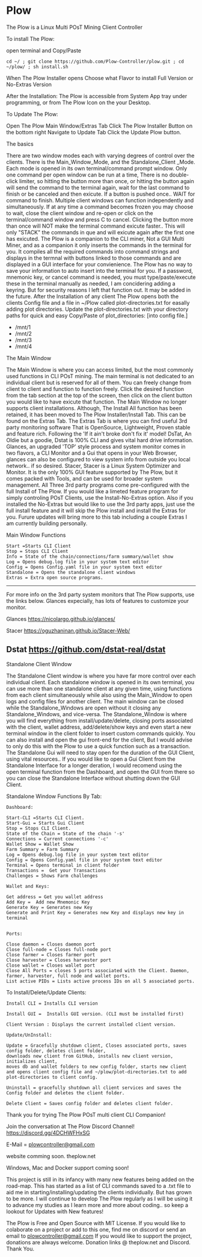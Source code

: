 # Plow
The Plow is a Linux Multi POsT Mining Client  Controller

To install The Plow:

open terminal and Copy/Paste 

    cd ~/ ; git clone https://github.com/Plow-Controller/plow.git ; cd ~/plow/ ; sh install.sh

When The Plow Installer opens
Choose what Flavor to install
Full Version or No-Extras Version

After the Installation:
The Plow is accessible from System App tray under programming,
or from The Plow Icon on the your Desktop.

To Update The Plow:

Open The Plow Main Window/Extras Tab
Click The Plow Installer Button on the bottom right 
Navigate to Update Tab
Click the Update Plow button. 

The basics

There are two window modes each with varying degrees of control over the clients. There is the Main_Window_Mode, and the Standalone_Client _Mode. Each mode is opened in its own terminal/command prompt window. Only one command per open window can be run at a time, There is no double-click limiter, so hitting the button more than once, or hitting the button again will send the command to the terminal again, wait for the last command to finish or be canceled and then exicute. If a button is pushed once.. WAIT for command to finish. Multiple client windows can function independently and  simultaneously. If at any time a command becomes frozen you may choose to wait, close the client window and re-open or click on the terminal/command window and press <ctrl>C to cancel. Clicking the button more than once will NOT make the terminal command exicute faster.. This will only "STACK" the commands in que and will exicute again after the first one has exicuted. The Plow is a companion to the CLI miner, Not a GUI Multi Miner, and as a companion it only inserts the commands in the terminal for you. It compiles all the required commands into command strings and displays in the termnal with buttons linked to those commands and are displayed in a GUI interface for your convienience. The Plow has no way to save your information to auto insert into the terminal for you. If a password, mnemonic key, or cancel command is needed, you must type/paste/execute these in the terminal manually as needed, I am concidering adding a keyring. But for security reasons I left that function out. It may be added in the future. After the Installation of any client The Plow opens both the clients Config file and a file in ~/Plow called plot-directories.txt for easally adding plot directories. Update the plot-directories.txt with your directory paths for quick and easy Copy/Paste of
  plot_directories: [into config file.]
  - /mnt/1
  - /mnt/2
  - /mnt/3
  - /mnt/4


The Main Window

The Main Window is where you can access limited, but the most commonly used functions in CLI POsT mining. The main terminal is not dedicated to an individual client but is reserved for all of them. You can freely change from client to client and function to function freely. Click the desired function from the tab section at the top of the screen, then click on the client button you would like to have exicute that function. The Main Window no longer supports client installations. Although, The Install All function has been retained, it has been moved to The Plow Installer/Install Tab. This can be found on the Extras Tab. The Extras Tab is where you can find useful 3rd party monitoring software That is OpenSource, Lightweight, Proven stable and feature rich.  Following the 'If it ain't broke don't fix it' model! DsTat, An Oldie but a goodie, Dstat is 100% CLI and gives vital hard drive information. Glances, an upgraded 'TOP' style process and system monitor comes in two flavors, a CLI Monitor and a Gui that opens in your Web Browser, glances can also be configured to view system info from outside you local network.. if so desired. Stacer, Stacer is a Linux System Optimizer and Monitor. It is the only 100% GUI feature supported by The Plow, but it comes packed with Tools, and can be used for broader system management. All Three 3rd party programs come pre-configured with the full Install of The Plow. If you would like a limeted feature program for simply controling POsT Clients, use the Install-No-Extras option. Also if you installed the No-Extras but would like to use the 3rd party apps, just use the full install feature and it will skip the Plow install and install the Extras for you. 
    Furure updates will bring more to this tab including a couple Extras I am currently building personally.

Main Window Functions

    Start =Starts CLI Client
    Stop = Stops CLI Client
    Info = State of the chain/connections/farm summary/wallet show
    Log = Opens debug.log file in your system text editor
    Config = Opens Config.yaml file in your system text editor
    Standalone = Opens the standalone client windows
    Extras = Extra open source programs.

------------------------------------
For more info on the 3rd party system monitors that The Plow supports, use the links below. Glances expecially, has lots of features to customize your monitor.

Glances
    https://nicolargo.github.io/glances/

Stacer
    https://oguzhaninan.github.io/Stacer-Web/

Dstat
    https://github.com/dstat-real/dstat
-------------------------------------

Standalone Client Window

The Standalone Client window is where you have far more control over each individual client. Each standalone window is opened in its own terminal, you can use more than one standalone client at any given time, using functions from each client simultaneously while also using the Main_Window to open logs and config files for another client. The main window can be closed while the Standalone_Windows are open without it closing any Standalone_Windows, and vice-versa. The Standalone_Window is where you will find everything from install/update/delete, closing ports associated with the client, wallet address, add/delete/show keys and even start a new terminal window in the client folder to insert custom commands quickly. You can also install and open the gui front-end for the client, But I would advise to only do this with the Plow to use a quick function such as a transaction. The Standalone Gui will need to stay open for the duration of the GUI Client, using vital resources.. If you would like to open a Gui Client from the Standalone Interface for a longer deration, I would recomend using the open terminal function from the Dashboard, and open the GUI from there so you can close the Standalone Interface without shutting down the GUI Client. 


Standalone Window Functions By Tab:
 
    Dashboard:

    Start-CLI =Starts CLI Client.
    Start-Gui = Starts Gui Client
    Stop = Stops CLI Client.
    State of the Chain = State of the chain '-s' 
    Connections = Current connections '-c' 
    Wallet Show = Wallet Show 
    Farm Summary = Farm Summary 
    Log = Opens debug.log file in your system text editor
    Config = Opens Config.yaml file in your system text editor
    Terminal = Opens terminal in client folder
    Transactions =  Get your Transactions
    Challenges = Shows Farm challenges

    Wallet and Keys:

    Get address = Get you wallet address
    Add Key =  Add new Mnemonic Key
    Generate Key = Generates new Key
    Generate and Print Key = Generates new Key and displays new key in terminal


    Ports:

    Close daemon = Closes daemon port
    Close full-node = Closes full-node port
    Close farmer = Closes farmer port
    Close harvester = Closes harvester port
    Close wallet = Closes wallet port
    Close All Ports = closes 5 ports associated with the Client. Daemon, farmer, harvester, full node and wallet ports.
    List active PIDs = Lists active process IDs on all 5 associated ports. 

To Install/Delete/Update Clients:

    Install CLI = Installs CLI version

    Install GUI =  Installs GUI version. (CLI must be installed first)

    Client Version : Displays the current installed client version.

    Update/UnInstall:

    Update = Gracefully shutdown client, Closes associated ports, saves config folder, deletes client folder, 
    downloads new client from GitHub, installs new client version, initializes client, 
    moves db and wallet folders to new config folder, starts new client
    and opens client config file and ~/plow/plot-directories.txt to add plot-directories to client config.

    Uninstall = gracefully shutdown all client services and saves the Config folder and deletes the client folder.

    Delete Client = Saves config folder and deletes client folder.


Thank you for trying The Plow POsT multi client CLI Companion!

Join the conversation at The Plow Discord Channel!
https://discord.gg/4DCHWFHxSG

E-Mail = plowcontroller@gmail.com

website comming soon.
theplow.net
    
Windows, Mac and Docker support coming soon!

This project is still in its infancy with many new features being added on the road-map.
This has started as a list of CLI commands saved to a .txt file to aid me in starting/installing/updating the clients individually. But has grown to be more.
I will continue to develop The Plow regularly as I will be using it to advance my studies as I learn more and more about coding.. so keep a lookout for Updates with New features!


The Plow is Free and Open Source with MIT License. If you would like to colaborate on a project or add to this one, find me on discord or send an email to plowcontroller@gmail.com If you would like to support the project, donations are always welcome. Donation links @ theplow.net and Discord. Thank You.

